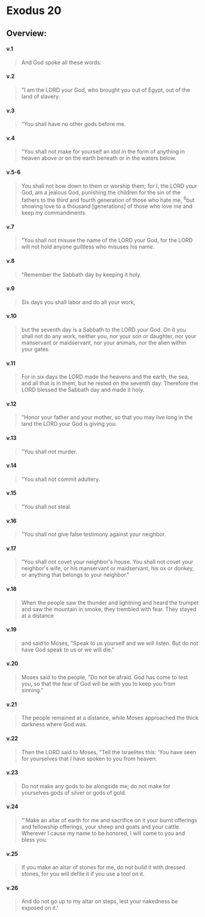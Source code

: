 # Exodus 20

## Overview:


#### v.1
>And God spoke all these words:

#### v.2
>"I am the LORD your God, who brought you out of Egypt, out of the land of slavery.

#### v.3
>"You shall have no other gods before me.

#### v.4
>"You shall not make for yourself an idol in the form of anything in heaven above or on the earth beneath or in the waters below.

#### v.5-6
>You shall not bow down to them or worship them; for I, the LORD your God, am a jealous God, punishing the children for the sin of the fathers to the third and fourth generation of those who hate me, <sup>6</sup>but showing love to a thousand \[generations\] of those who love me and keep my commandments.

#### v.7
>"You shall not misuse the name of the LORD your God, for the LORD will not hold anyone guiltless who misuses his name.

#### v.8
>"Remember the Sabbath day by keeping it holy.

#### v.9
>Six days you shall labor and do all your work,

#### v.10
>but the seventh day is a Sabbath to the LORD your God. On it you shall not do any work, neither you, nor your son or daughter, nor your manservant or maidservant, nor your animals, nor the alien within your gates.

#### v.11
>For in six days the LORD made the heavens and the earth, the sea, and all that is in them, but he rested on the seventh day. Therefore the LORD blessed the Sabbath day and made it holy.

#### v.12
>"Honor your father and your mother, so that you may live long in the land the LORD your God is giving you.

#### v.13
>"You shall not murder.

#### v.14
>"You shall not commit adultery.

#### v.15
>"You shall not steal.

#### v.16
>"You shall not give false testimony against your neighbor.

#### v.17
>"You shall not covet your neighbor's house. You shall not covet your neighbor's wife, or his manservant or maidservant, his ox or donkey, or anything that belongs to your neighbor."

#### v.18
>When the people saw the thunder and lightning and heard the trumpet and saw the mountain in smoke, they trembled with fear. They stayed at a distance

#### v.19
>and said to Moses, "Speak to us yourself and we will listen. But do not have God speak to us or we will die."

#### v.20
>Moses said to the people, "Do not be afraid. God has come to test you, so that the fear of God will be with you to keep you from sinning."

#### v.21
>The people remained at a distance, while Moses approached the thick darkness where God was.

#### v.22
>Then the LORD said to Moses, "Tell the Israelites this: 'You have seen for yourselves that I have spoken to you from heaven:

#### v.23
>Do not make any gods to be alongside me; do not make for yourselves gods of silver or gods of gold.

#### v.24
>"'Make an altar of earth for me and sacrifice on it your burnt offerings and fellowship offerings, your sheep and goats and your cattle. Wherever I cause my name to be honored, I will come to you and bless you.

#### v.25
>If you make an altar of stones for me, do not build it with dressed stones, for you will defile it if you use a tool on it.

#### v.26
>And do not go up to my altar on steps, lest your nakedness be exposed on it.'



